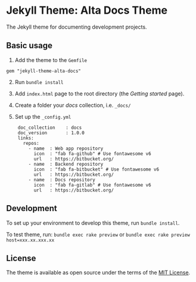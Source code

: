 # Jekyll Theme: Alta Docs Theme

The Jekyll theme for documenting development projects.

## Basic usage

1. Add the theme to the `Gemfile`
```
gem "jekyll-theme-alta-docs"
```

2. Run `bundle install`

3. Add `index.html` page to the root directory (the *Getting started* page).

4. Create a folder your *docs* collection, i.e. `_docs/`

5. Set up the `_config.yml`

        doc_collection    : docs
        doc_version       : 1.0.0
        links:
          repos:
            - name  : Web app repository
              icon  : "fab fa-github" # Use fontawesome v6
              url   : https://bitbucket.org/
            - name  : Backend repository
              icon  : "fab fa-bitbucket" # Use fontawesome v6
              url   : https://bitbucket.org/
            - name  : Docs repository
              icon  : "fab fa-gitlab" # Use fontawesome v6
              url   : https://bitbucket.org/


## Development

To set up your environment to develop this theme, run `bundle install`.

To test theme, run: `bundle exec rake preview` or `bundle exec rake preview host=xxx.xx.xxx.xx`

## License

The theme is available as open source under the terms of the [MIT License](https://opensource.org/licenses/MIT).

